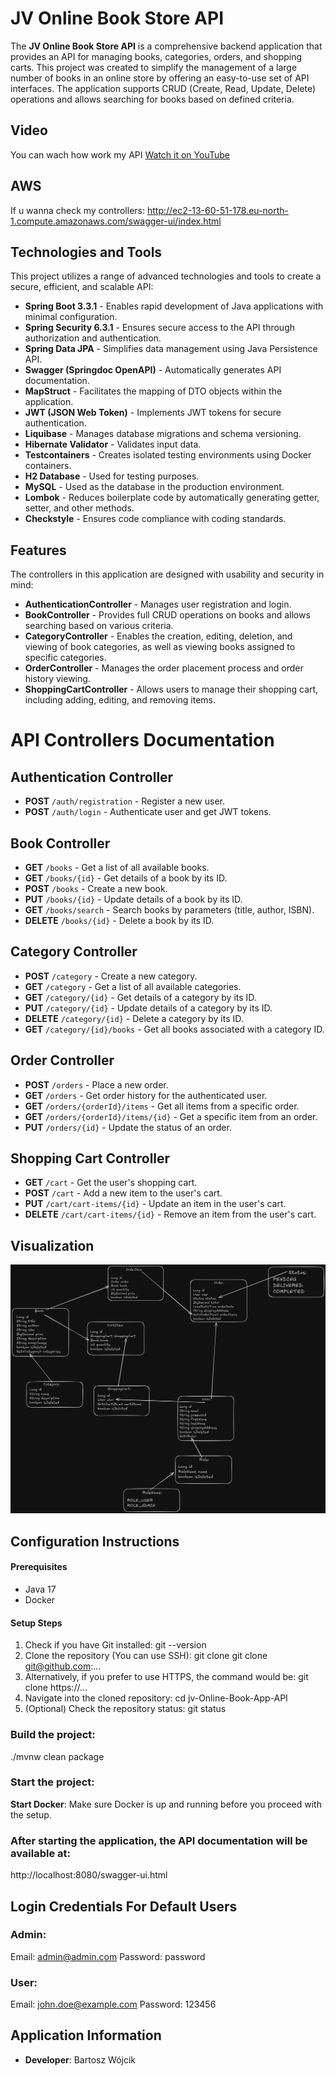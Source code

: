 
# JV Online Book Store API

The **JV Online Book Store API** is a comprehensive backend application that provides an API for managing books, categories, orders, and shopping carts. This project was created to simplify the management of a large number of books in an online store by offering an easy-to-use set of API interfaces. The application supports CRUD (Create, Read, Update, Delete) operations and allows searching for books based on defined criteria.

## Video
You can wach how work my API
[Watch it on YouTube](https://youtu.be/Dq_154wMUSo?si=dpbcrDHKD13Z-4Ss)

## AWS
If u wanna check my controllers:
http://ec2-13-60-51-178.eu-north-1.compute.amazonaws.com/swagger-ui/index.html

## Technologies and Tools

This project utilizes a range of advanced technologies and tools to create a secure, efficient, and scalable API:

- **Spring Boot 3.3.1** - Enables rapid development of Java applications with minimal configuration.
- **Spring Security 6.3.1** - Ensures secure access to the API through authorization and authentication.
- **Spring Data JPA** - Simplifies data management using Java Persistence API.
- **Swagger (Springdoc OpenAPI)** - Automatically generates API documentation.
- **MapStruct** - Facilitates the mapping of DTO objects within the application.
- **JWT (JSON Web Token)** - Implements JWT tokens for secure authentication.
- **Liquibase** - Manages database migrations and schema versioning.
- **Hibernate Validator** - Validates input data.
- **Testcontainers** - Creates isolated testing environments using Docker containers.
- **H2 Database** - Used for testing purposes.
- **MySQL** - Used as the database in the production environment.
- **Lombok** - Reduces boilerplate code by automatically generating getter, setter, and other methods.
- **Checkstyle** - Ensures code compliance with coding standards.


## Features

The controllers in this application are designed with usability and security in mind:

- **AuthenticationController** - Manages user registration and login.
- **BookController** - Provides full CRUD operations on books and allows searching based on various criteria.
- **CategoryController** - Enables the creation, editing, deletion, and viewing of book categories, as well as viewing books assigned to specific categories.
- **OrderController** - Manages the order placement process and order history viewing.
- **ShoppingCartController** - Allows users to manage their shopping cart, including adding, editing, and removing items.

# API Controllers Documentation

## Authentication Controller

- **POST** `/auth/registration` - Register a new user.
- **POST** `/auth/login` - Authenticate user and get JWT tokens.

## Book Controller

- **GET** `/books` - Get a list of all available books.
- **GET** `/books/{id}` - Get details of a book by its ID.
- **POST** `/books` - Create a new book.
- **PUT** `/books/{id}` - Update details of a book by its ID.
- **GET** `/books/search` - Search books by parameters (title, author, ISBN).
- **DELETE** `/books/{id}` - Delete a book by its ID.

## Category Controller

- **POST** `/category` - Create a new category.
- **GET** `/category` - Get a list of all available categories.
- **GET** `/category/{id}` - Get details of a category by its ID.
- **PUT** `/category/{id}` - Update details of a category by its ID.
- **DELETE** `/category/{id}` - Delete a category by its ID.
- **GET** `/category/{id}/books` - Get all books associated with a category ID.

## Order Controller

- **POST** `/orders` - Place a new order.
- **GET** `/orders` - Get order history for the authenticated user.
- **GET** `/orders/{orderId}/items` - Get all items from a specific order.
- **GET** `/orders/{orderId}/items/{id}` - Get a specific item from an order.
- **PUT** `/orders/{id}` - Update the status of an order.

## Shopping Cart Controller

- **GET** `/cart` - Get the user's shopping cart.
- **POST** `/cart` - Add a new item to the user's cart.
- **PUT** `/cart/cart-items/{id}` - Update an item in the user's cart.
- **DELETE** `/cart/cart-items/{id}` - Remove an item from the user's cart.

## Visualization

![Architecture Diagram](entities.png)


## Configuration Instructions

#### Prerequisites

- Java 17
- Docker

#### Setup Steps

1. Check if you have Git installed: git --version
2. Clone the repository (You can use SSH): git clone git clone git@github.com:...
3. Alternatively, if you prefer to use HTTPS, the command would be: git clone https://...
4. Navigate into the cloned repository: cd jv-Online-Book-App-API
5. (Optional) Check the repository status: git status

### Build the project:
./mvnw clean package

### Start the project:
 **Start Docker**: Make sure Docker is up and running before you proceed with the setup.

### After starting the application, the API documentation will be available at:
http://localhost:8080/swagger-ui.html

## Login Credentials For Default Users

### Admin:

Email: admin@admin.com
Password: password

### User:

Email: john.doe@example.com
Password: 123456

## Application Information

- **Developer**: Bartosz Wójcik

